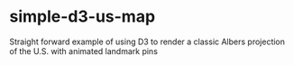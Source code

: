 # simple-d3-us-map
Straight forward example of using D3 to render a classic Albers projection of the U.S. with animated landmark pins
